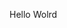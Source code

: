Hello Wolrd










































































































































































































































































































































































































































































































































































































































































































































































































































































































































































































































































































































































































































































































































































































































































































































































































































































































































































































































































































































































































































































































































































































































































































































































































































































































































































































































































































































































































































































































































































































































































































































































































































































































































































































































